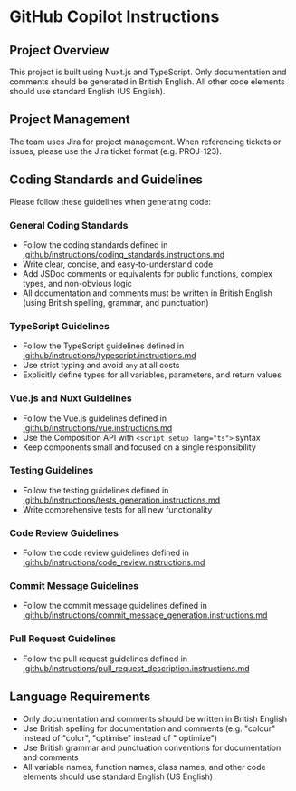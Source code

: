 # GitHub Copilot Instructions

## Project Overview

This project is built using Nuxt.js and TypeScript. Only documentation and comments should be generated in British
English. All other code elements should use standard English (US English).

## Project Management

The team uses Jira for project management. When referencing tickets or issues, please use the Jira ticket format (e.g.
PROJ-123).

## Coding Standards and Guidelines

Please follow these guidelines when generating code:

### General Coding Standards

- Follow the coding standards defined
  in [.github/instructions/coding_standards.instructions.md](instructions/coding_standards.instructions.md)
- Write clear, concise, and easy-to-understand code
- Add JSDoc comments or equivalents for public functions, complex types, and non-obvious logic
- All documentation and comments must be written in British English (using British spelling, grammar, and punctuation)

### TypeScript Guidelines

- Follow the TypeScript guidelines defined
  in [.github/instructions/typescript.instructions.md](instructions/typescript.instructions.md)
- Use strict typing and avoid `any` at all costs
- Explicitly define types for all variables, parameters, and return values

### Vue.js and Nuxt Guidelines

- Follow the Vue.js guidelines defined in [.github/instructions/vue.instructions.md](instructions/vue.instructions.md)
- Use the Composition API with `<script setup lang="ts">` syntax
- Keep components small and focused on a single responsibility

### Testing Guidelines

- Follow the testing guidelines defined
  in [.github/instructions/tests_generation.instructions.md](instructions/tests_generation.instructions.md)
- Write comprehensive tests for all new functionality

### Code Review Guidelines

- Follow the code review guidelines defined
  in [.github/instructions/code_review.instructions.md](instructions/code_review.instructions.md)

### Commit Message Guidelines

- Follow the commit message guidelines defined
  in [.github/instructions/commit_message_generation.instructions.md](instructions/commit_message_generation.instructions.md)

### Pull Request Guidelines

- Follow the pull request guidelines defined
  in [.github/instructions/pull_request_description.instructions.md](instructions/pull_request_description.instructions.md)

## Language Requirements

- Only documentation and comments should be written in British English
- Use British spelling for documentation and comments (e.g. "colour" instead of "color", "optimise" instead of "
  optimize")
- Use British grammar and punctuation conventions for documentation and comments
- All variable names, function names, class names, and other code elements should use standard English (US English)
